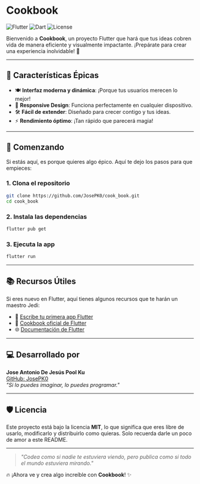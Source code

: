 #  **Cookbook**

![Flutter](https://img.shields.io/badge/Flutter-Powered-blue?style=for-the-badge&logo=flutter)
![Dart](https://img.shields.io/badge/Dart-Language-blue?style=for-the-badge&logo=dart)
![License](https://img.shields.io/badge/License-MIT-green?style=for-the-badge)

Bienvenido a **Cookbook**, un proyecto Flutter que hará que tus ideas cobren vida de manera eficiente y visualmente impactante. ¡Prepárate para crear una experiencia inolvidable! 🚀

---

## 🌟 **Características Épicas**

- 🍽️ **Interfaz moderna y dinámica**: ¡Porque tus usuarios merecen lo mejor!
- 📱 **Responsive Design**: Funciona perfectamente en cualquier dispositivo.
- 🛠️ **Fácil de extender**: Diseñado para crecer contigo y tus ideas.
- ⚡ **Rendimiento óptimo**: ¡Tan rápido que parecerá magia!

---

## 🚀 **Comenzando**

Si estás aquí, es porque quieres algo épico. Aquí te dejo los pasos para que empieces:

### **1. Clona el repositorio**
```bash
git clone https://github.com/JosePK0/cook_book.git
cd cook_book
```

### **2. Instala las dependencias**
```bash
flutter pub get
```

### **3. Ejecuta la app**
```bash
flutter run
```
---

## 📚 **Recursos Útiles**

Si eres nuevo en Flutter, aquí tienes algunos recursos que te harán un maestro Jedi:

- 📘 [Escribe tu primera app Flutter](https://docs.flutter.dev/get-started/codelab)
- 📙 [Cookbook oficial de Flutter](https://docs.flutter.dev/cookbook)
- 🌐 [Documentación de Flutter](https://docs.flutter.dev/)

---



## 💻 **Desarrollado por**

**Jose Antonio De Jesús Pool Ku**  
[GitHub: JosePK0](https://github.com/JosePK0)  
*"Si lo puedes imaginar, lo puedes programar."*

---

## 🛡️ **Licencia**

Este proyecto está bajo la licencia **MIT**, lo que significa que eres libre de usarlo, modificarlo y distribuirlo como quieras. Solo recuerda darle un poco de amor a este README.

---



> _"Codea como si nadie te estuviera viendo, pero publica como si todo el mundo estuviera mirando."_

🔥 ¡Ahora ve y crea algo increíble con **Cookbook**! ✨
